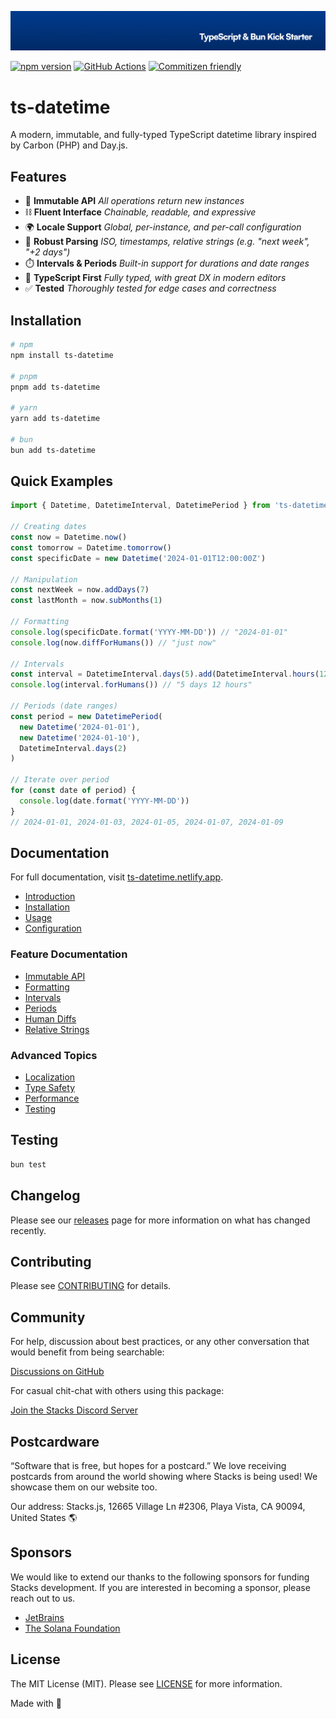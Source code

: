 <p align="center"><img src=".github/art/cover.jpg" alt="Social Card of ts-datetime"></p>

[![npm version][npm-version-src]][npm-version-href]
[![GitHub Actions][github-actions-src]][github-actions-href]
[![Commitizen friendly](https://img.shields.io/badge/commitizen-friendly-brightgreen.svg)](http://commitizen.github.io/cz-cli/)
<!-- [![npm downloads][npm-downloads-src]][npm-downloads-href] -->
<!-- [![Codecov][codecov-src]][codecov-href] -->

# ts-datetime

A modern, immutable, and fully-typed TypeScript datetime library inspired by Carbon (PHP) and Day.js.

## Features

- 🔄 **Immutable API** _All operations return new instances_
- ⛓️ **Fluent Interface** _Chainable, readable, and expressive_
- 🌍 **Locale Support** _Global, per-instance, and per-call configuration_
- 📅 **Robust Parsing** _ISO, timestamps, relative strings (e.g. "next week", "+2 days")_
- ⏱️ **Intervals & Periods** _Built-in support for durations and date ranges_
- 💪 **TypeScript First** _Fully typed, with great DX in modern editors_
- ✅ **Tested** _Thoroughly tested for edge cases and correctness_

## Installation

```bash
# npm
npm install ts-datetime

# pnpm
pnpm add ts-datetime

# yarn
yarn add ts-datetime

# bun
bun add ts-datetime
```

## Quick Examples

```ts
import { Datetime, DatetimeInterval, DatetimePeriod } from 'ts-datetime'

// Creating dates
const now = Datetime.now()
const tomorrow = Datetime.tomorrow()
const specificDate = new Datetime('2024-01-01T12:00:00Z')

// Manipulation
const nextWeek = now.addDays(7)
const lastMonth = now.subMonths(1)

// Formatting
console.log(specificDate.format('YYYY-MM-DD')) // "2024-01-01"
console.log(now.diffForHumans()) // "just now"

// Intervals
const interval = DatetimeInterval.days(5).add(DatetimeInterval.hours(12))
console.log(interval.forHumans()) // "5 days 12 hours"

// Periods (date ranges)
const period = new DatetimePeriod(
  new Datetime('2024-01-01'),
  new Datetime('2024-01-10'),
  DatetimeInterval.days(2)
)

// Iterate over period
for (const date of period) {
  console.log(date.format('YYYY-MM-DD'))
}
// 2024-01-01, 2024-01-03, 2024-01-05, 2024-01-07, 2024-01-09
```

## Documentation

For full documentation, visit [ts-datetime.netlify.app](https://ts-datetime.netlify.app).

- [Introduction](https://ts-datetime.netlify.app/intro)
- [Installation](https://ts-datetime.netlify.app/install)
- [Usage](https://ts-datetime.netlify.app/usage)
- [Configuration](https://ts-datetime.netlify.app/config)

### Feature Documentation

- [Immutable API](https://ts-datetime.netlify.app/features/immutable-api)
- [Formatting](https://ts-datetime.netlify.app/features/formatting)
- [Intervals](https://ts-datetime.netlify.app/features/intervals)
- [Periods](https://ts-datetime.netlify.app/features/periods)
- [Human Diffs](https://ts-datetime.netlify.app/features/human-diffs)
- [Relative Strings](https://ts-datetime.netlify.app/features/relative-strings)

### Advanced Topics

- [Localization](https://ts-datetime.netlify.app/advanced/localization)
- [Type Safety](https://ts-datetime.netlify.app/advanced/type-safety)
- [Performance](https://ts-datetime.netlify.app/advanced/performance)
- [Testing](https://ts-datetime.netlify.app/advanced/testing)

## Testing

```bash
bun test
```

## Changelog

Please see our [releases](https://github.com/stackjs/ts-datetime/releases) page for more information on what has changed recently.

## Contributing

Please see [CONTRIBUTING](.github/CONTRIBUTING.md) for details.

## Community

For help, discussion about best practices, or any other conversation that would benefit from being searchable:

[Discussions on GitHub](https://github.com/stacksjs/ts-datetime/discussions)

For casual chit-chat with others using this package:

[Join the Stacks Discord Server](https://discord.gg/stacksjs)

## Postcardware

“Software that is free, but hopes for a postcard.” We love receiving postcards from around the world showing where Stacks is being used! We showcase them on our website too.

Our address: Stacks.js, 12665 Village Ln #2306, Playa Vista, CA 90094, United States 🌎

## Sponsors

We would like to extend our thanks to the following sponsors for funding Stacks development. If you are interested in becoming a sponsor, please reach out to us.

- [JetBrains](https://www.jetbrains.com/)
- [The Solana Foundation](https://solana.com/)

## License

The MIT License (MIT). Please see [LICENSE](LICENSE.md) for more information.

Made with 💙

<!-- Badges -->
[npm-version-src]: https://img.shields.io/npm/v/ts-datetime?style=flat-square
[npm-version-href]: https://npmjs.com/package/ts-datetime
[github-actions-src]: https://img.shields.io/github/actions/workflow/status/stacksjs/ts-datetime/ci.yml?style=flat-square&branch=main
[github-actions-href]: https://github.com/stacksjs/ts-datetime/actions?query=workflow%3Aci

<!-- [codecov-src]: https://img.shields.io/codecov/c/gh/stacksjs/ts-datetime/main?style=flat-square
[codecov-href]: https://codecov.io/gh/stacksjs/ts-datetime -->
